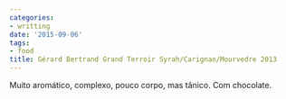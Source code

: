 ```yaml
---
categories:
- writting
date: '2015-09-06'
tags:
- food
title: Gérard Bertrand Grand Terroir Syrah/Carignan/Mourvedre 2013
---
```


Muito aromático, complexo, pouco corpo, mas tânico. Com chocolate.